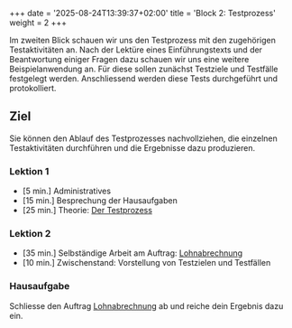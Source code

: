 +++
date = '2025-08-24T13:39:37+02:00'
title = 'Block 2: Testprozess'
weight = 2
+++

Im zweiten Blick schauen wir uns den Testprozess mit den zugehörigen Testaktivitäten an. Nach der Lektüre eines Einführungstexts und der Beantwortung einiger Fragen dazu schauen wir uns eine weitere Beispielanwendung an. Für diese sollen zunächst Testziele und Testfälle festgelegt werden. Anschliessend werden diese Tests durchgeführt und protokolliert.

## Ziel

Sie können den Ablauf des Testprozesses nachvollziehen, die einzelnen Testaktivitäten durchführen und die Ergebnisse dazu produzieren.

### Lektion 1

- [5 min.] Administratives
- [15 min.] Besprechung der Hausaufgaben
- [25 min.] Theorie: [Der Testprozess](/theorie/testprozess)

### Lektion 2

- [35 min.] Selbständige Arbeit am Auftrag: [Lohnabrechnung](/uebungen/lohnabrechnung)
- [10 min.] Zwischenstand: Vorstellung von Testzielen und Testfällen

### Hausaufgabe

Schliesse den Auftrag [Lohnabrechnung](/uebungen/lohnabrechnung) ab und reiche dein Ergebnis dazu ein.

